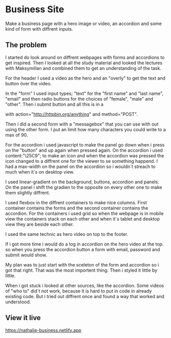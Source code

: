 # Business Site

Make a business page with a hero image or video, an accordion and some kind of form with diffrent inputs.


## The problem
I started do look around on diffrent webpages with forms and accordions to get inspired. Then I looked at all the study material and looked the lectures with Maksymillan and combined them to get an understanding of the task. 

For the header I used a video as the hero and an "overly" to get the text and button över the video. 

In the "form" I used input types; "text" for the "first name" and "last name", "email" and then radio buttons for the choices of "female", "male" and "other".
Then i submit button and all this is in a <form> with action="http://httpbin.org/anything" and method="POST".
  
  Then i did a second form with a "messagebox" that you can use with out using the other form. I put an limit how many characters you could write to a max of 90. 
  
  For the accordion i used javascript to make the panel go down when i press on the "button" and up again when pressed again. On the accordion i used content:"\25C9"; to make an icon and when the accordion was pressed the icon changed to a diffrent one for the viewer to se something happend. 
  I had a max-width on the panel on the accordion so i wouldn´t streach to much when it´s on desktop view.
  
  I used linear-gradient on the background, buttons, accordion and panels. On the panel i shift the gradien to the opposite on every other one to make them slightly diffrent. 
  
  I used flexbox in the diffrent containers to make nice columns. First container contains the forms and the second container contains the accordion. For the containers i used grid so when the webpage is in mobile view the containers stack on each other and when it´s tablet and desktop view they are beside each other. 
  
  I used the same technic as hero video on top to the footer.
  
  
  If i got more time i would do a log in accordion on the hero video at the top. so when you press the accordion button a form with email, password and submit would show.
  
  My plan was to just start with the sceleton of the form and accordion so i got that right. That was the most importent thing. Then i styled it little by little.
  
  When i got stuck i looked at other sources, like the accordion. Some videos of "who to" did´t not work, because it is hard to put in code in already existing code. But i tried out diffrent once and found a way that worked and understood. 



## View it live
https://nathalie-business.netlify.app
